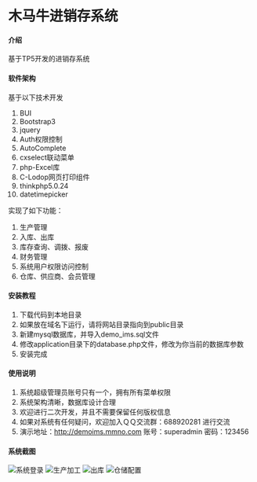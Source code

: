 # 木马牛进销存系统

#### 介绍
基于TP5开发的进销存系统 

#### 软件架构
基于以下技术开发

1. BUI
2. Bootstrap3
3. jquery
4. Auth权限控制
5. AutoComplete
6. cxselect联动菜单
7. php-Excel库
8. C-Lodop网页打印组件
9. thinkphp5.0.24
10. datetimepicker

实现了如下功能：

1. 生产管理
2. 入库、出库
4. 库存查询、调拨、报废
5. 财务管理
6. 系统用户权限访问控制
7. 仓库、供应商、会员管理


#### 安装教程

1. 下载代码到本地目录
2. 如果放在域名下运行，请将网站目录指向到public目录
3. 新建mysql数据库，并导入demo_ims.sql文件
4. 修改application目录下的database.php文件，修改为你当前的数据库参数
5. 安装完成


#### 使用说明

1. 系统超级管理员账号只有一个，拥有所有菜单权限
2. 系统架构清晰，数据库设计合理
3. 欢迎进行二次开发，并且不需要保留任何版权信息
4. 如果对系统有任何疑问，欢迎加入ＱＱ交流群：688920281 进行交流
5. 演示地址：http://demoims.mmno.com 账号：superadmin 密码：123456

#### 系统截图

![系统登录](https://images.gitee.com/uploads/images/2019/0528/122631_a08f6fd5_593571.png "login.png")
![生产加工](https://images.gitee.com/uploads/images/2019/0528/122656_8a1a46ec_593571.png "product_build.png")
![出库](https://images.gitee.com/uploads/images/2019/0528/122704_156f6554_593571.png "sales.png")
![仓储配置](https://images.gitee.com/uploads/images/2019/0528/122711_e9f82619_593571.png "warehouse.png")